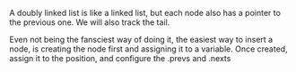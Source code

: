 A doubly linked list is like a linked list, but each node also has a pointer to the previous one. We will also track the tail.

Even not being the fansciest way of doing it, the easiest way to insert a node, is creating the node first and assigning it to a variable. Once created, assign it to the position, and configure the .prevs and .nexts